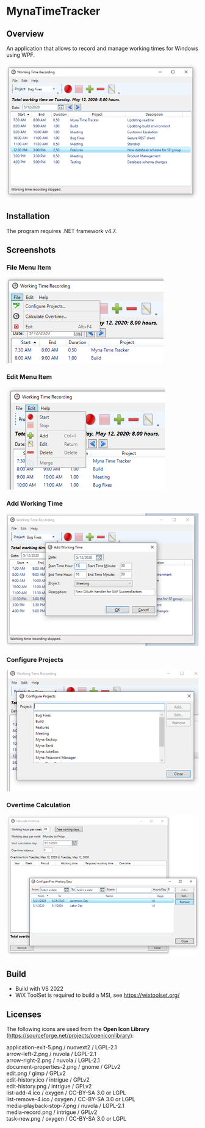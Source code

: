 # MynaTimeTracker

## Overview

An application that allows to record and manage working times for Windows using WPF.

![Myna Time Tracker Screenshot](Screenshots/mynatimetracker.png)

## Installation

The program requires .NET framework v4.7.

## Screenshots

### File Menu Item

![File Menu Item Screenshot](Screenshots/mynatimetracker_file.png)

### Edit Menu Item

![Edit Menu Item Screenshot](Screenshots/mynatimetracker_edit.png)

### Add Working Time

![Add Working Time Screenshot](Screenshots/mynatimetracker_addentry.png)

### Configure Projects

![Configure Projects](Screenshots/mynatimetracker_configureprojects.png)

### Overtime Calculation

![Overtime Calculation](Screenshots/mynatimetracker_overtime.png)

## Build

- Build with VS 2022
- WiX ToolSet is required to build a MSI, see https://wixtoolset.org/

## Licenses

The following icons are used from the **Open Icon Library** (https://sourceforge.net/projects/openiconlibrary):

application-exit-5.png / nuovext2 / LGPL-2.1<br>
arrow-left-2.png / nuvola / LGPL-2.1<br>
arrow-right-2.png / nuvola / LGPL-2.1<br>
document-properties-2.png / gnome / GPLv2<br>
edit.png / gimp / GPLv2<br>
edit-history.ico / intrigue / GPLv2<br>
edit-history.png / intrigue / GPLv2<br>
list-add-4.ico / oxygen / CC-BY-SA 3.0 or LGPL<br>
list-remove-4.ico / oxygen / CC-BY-SA 3.0 or LGPL<br>
media-playback-stop-7.png / nuvola / LGPL-2.1<br>
media-record.png / intrigue / GPLv2<br>
task-new.png / oxygen / CC-BY-SA 3.0 or LGPL<br>

